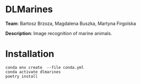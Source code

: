 # DLMarines 
**Team**: Bartosz Brzoza, Magdalena Buszka, Martyna Firgolska

**Description**: Image recognition of marine animals.

# Installation
```shell
conda env create  --file conda.yml
conda activate dlmarines
poetry install
```
